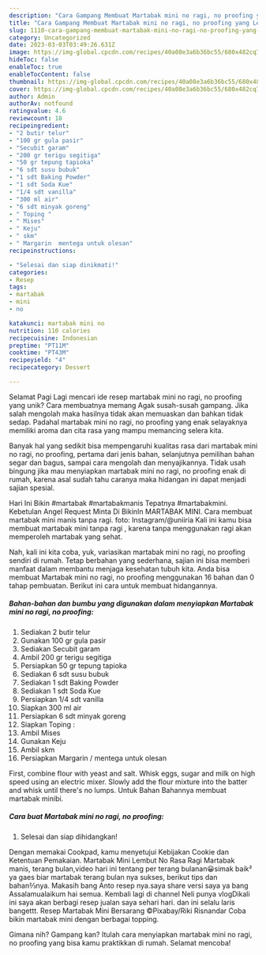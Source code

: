 ```yaml
---
description: "Cara Gampang Membuat Martabak mini no ragi, no proofing yang Lezat, Lezat"
title: "Cara Gampang Membuat Martabak mini no ragi, no proofing yang Lezat, Lezat"
slug: 1110-cara-gampang-membuat-martabak-mini-no-ragi-no-proofing-yang-lezat-lezat
category: Uncategorized
date: 2023-03-03T03:49:26.631Z
image: https://img-global.cpcdn.com/recipes/40a08e3a6b36bc55/680x482cq70/martabak-mini-no-ragi-no-proofing-foto-resep-utama.jpg
hideToc: false
enableToc: true
enableTocContent: false
thumbnail: https://img-global.cpcdn.com/recipes/40a08e3a6b36bc55/680x482cq70/martabak-mini-no-ragi-no-proofing-foto-resep-utama.jpg
cover: https://img-global.cpcdn.com/recipes/40a08e3a6b36bc55/680x482cq70/martabak-mini-no-ragi-no-proofing-foto-resep-utama.jpg
author: Admin
authorAv: notfound
ratingvalue: 4.6
reviewcount: 18
recipeingredient:
- "2 butir telur"
- "100 gr gula pasir"
- "Secubit garam"
- "200 gr terigu segitiga"
- "50 gr tepung tapioka"
- "6 sdt susu bubuk"
- "1 sdt Baking Powder"
- "1 sdt Soda Kue"
- "1/4 sdt vanilla"
- "300 ml air"
- "6 sdt minyak goreng"
- " Toping "
- " Mises"
- " Keju"
- " skm"
- " Margarin  mentega untuk olesan"
recipeinstructions:

- "Selesai dan siap dinikmati!"
categories:
- Resep
tags:
- martabak
- mini
- no

katakunci: martabak mini no 
nutrition: 110 calories
recipecuisine: Indonesian
preptime: "PT11M"
cooktime: "PT43M"
recipeyield: "4"
recipecategory: Dessert

---
```



Selamat Pagi Lagi mencari ide resep martabak mini no ragi, no proofing yang unik? Cara membuatnya memang Agak susah-susah gampang. Jika salah mengolah maka hasilnya tidak akan memuaskan dan bahkan tidak sedap. Padahal martabak mini no ragi, no proofing yang enak selayaknya memiliki aroma dan cita rasa yang mampu memancing selera kita.


Banyak hal yang sedikit bisa mempengaruhi kualitas rasa dari martabak mini no ragi, no proofing, pertama dari jenis bahan, selanjutnya pemilihan bahan segar dan bagus, sampai cara mengolah dan menyajikannya. Tidak usah bingung jika mau menyiapkan martabak mini no ragi, no proofing enak di rumah, karena asal sudah tahu caranya maka hidangan ini dapat menjadi sajian spesial.

Hari Ini Bikin #martabak #martabakmanis Tepatnya #martabakmini. Kebetulan Angel Request Minta Di BikinIn MARTABAK MINI. Cara membuat martabak mini manis tanpa ragi. foto: Instagram/@uniiria Kali ini kamu bisa membuat martabak mini tanpa ragi , karena tanpa menggunakan ragi akan memperoleh martabak yang sehat.


Nah, kali ini kita coba, yuk, variasikan martabak mini no ragi, no proofing sendiri di rumah. Tetap berbahan yang sederhana, sajian ini bisa memberi manfaat dalam membantu menjaga kesehatan tubuh kita. Anda bisa membuat Martabak mini no ragi, no proofing menggunakan 16 bahan dan 0 tahap pembuatan. Berikut ini cara untuk membuat hidangannya.

<!--inarticleads1-->

##### Bahan-bahan dan bumbu yang digunakan dalam menyiapkan Martabak mini no ragi, no proofing:

1. Sediakan 2 butir telur
1. Gunakan 100 gr gula pasir
1. Sediakan Secubit garam
1. Ambil 200 gr terigu segitiga
1. Persiapkan 50 gr tepung tapioka
1. Sediakan 6 sdt susu bubuk
1. Sediakan 1 sdt Baking Powder
1. Sediakan 1 sdt Soda Kue
1. Persiapkan 1/4 sdt vanilla
1. Siapkan 300 ml air
1. Persiapkan 6 sdt minyak goreng
1. Siapkan  Toping :
1. Ambil  Mises
1. Gunakan  Keju
1. Ambil  skm
1. Persiapkan  Margarin / mentega untuk olesan


First, combine flour with yeast and salt. Whisk eggs, sugar and milk on high speed using an electric mixer. Slowly add the flour mixture into the batter and whisk until there&#39;s no lumps. Untuk Bahan Bahannya membuat martabak minibi. 

<!--inarticleads2-->

##### Cara buat Martabak mini no ragi, no proofing:


1. Selesai dan siap dihidangkan!

Dengan memakai Cookpad, kamu menyetujui Kebijakan Cookie dan Ketentuan Pemakaian. Martabak Mini Lembut No Rasa Ragi Martabak manis, terang bulan,video hari ini tentang per terang bulanan😀simak baik² ya gaes biar martabak terang bulan nya sukses, berikut tips dan bahan⅔nya. Makasih bang Anto resep nya.saya share versi saya ya bang Assalamualaikum hai semua. Kembali lagi di channel Neli punya vlogDikali ini saya akan berbagi resep jualan saya sehari hari. dan ini selalu laris bangettt. Resep Martabak Mini Bersarang ©Pixabay/Riki Risnandar Coba bikin martabak mini dengan berbagai topping. 

Gimana nih? Gampang kan? Itulah cara menyiapkan martabak mini no ragi, no proofing yang bisa kamu praktikkan di rumah. Selamat mencoba!
